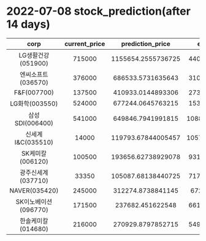 # 2022-07-08 stock_prediction(after 14 days)

|   corp   |   current_price   |   prediction_price   |   expected_profit   |
|:--------:|:-----------------:|:--------------------:|:-------------------:|
|LG생활건강(051900)|715000|1155654.2555736725|440654.2555736725|
|엔씨소프트(036570)|376000|686533.5731635643|310533.5731635643|
|F&F(007700)|137500|410933.0144893306|273433.0144893306|
|LG화학(003550)|524000|677244.0645763215|153244.0645763215|
|삼성SDI(006400)|541000|649846.7941991815|108846.79419918149|
|신세계 I&C(035510)|14000|119793.67844005457|105793.67844005457|
|SK케미칼(006120)|100500|193656.62738929078|93156.62738929078|
|광주신세계(037710)|33350|105087.68138440725|71737.68138440725|
|NAVER(035420)|245000|312274.8738841145|67274.8738841145|
|SK이노베이션(096770)|171500|237682.451622548|66182.45162254799|
|한솔케미칼(014680)|216000|270929.8797852715|54929.87978527148|
